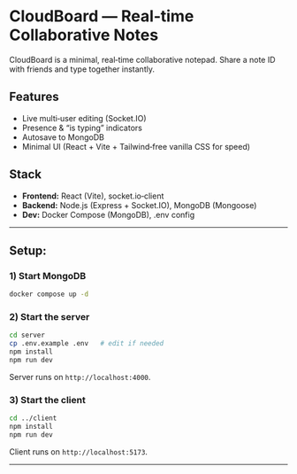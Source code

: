 # CloudBoard — Real‑time Collaborative Notes

CloudBoard is a minimal, real‑time collaborative notepad. Share a note ID with friends and type together instantly.

## Features
- Live multi‑user editing (Socket.IO)
- Presence & “is typing” indicators
- Autosave to MongoDB
- Minimal UI (React + Vite + Tailwind‑free vanilla CSS for speed)

## Stack
- **Frontend:** React (Vite), socket.io‑client
- **Backend:** Node.js (Express + Socket.IO), MongoDB (Mongoose)
- **Dev:** Docker Compose (MongoDB), .env config

---

## Setup:

### 1) Start MongoDB
```bash
docker compose up -d
```

### 2) Start the server
```bash
cd server
cp .env.example .env   # edit if needed
npm install
npm run dev
```
Server runs on `http://localhost:4000`.

### 3) Start the client
```bash
cd ../client
npm install
npm run dev
```
Client runs on `http://localhost:5173`.

---
